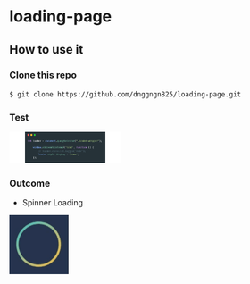 # loading-page

## How to use it
### Clone this repo

```bash
$ git clone https://github.com/dnggngn825/loading-page.git
```

### Test


<img src="/spinner-loading/image/jsfile.png" width="200">

### Outcome
- Spinner Loading


![Spinner Loading](/spinner-loading/image/outcome.gif)

